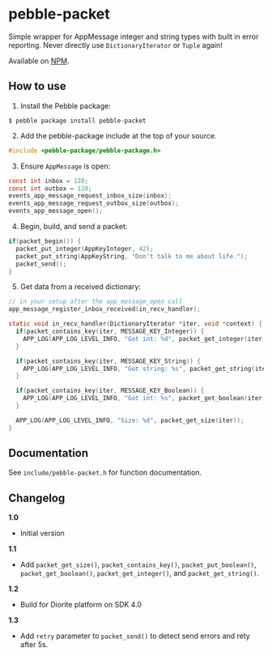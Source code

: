 # pebble-packet

Simple wrapper for AppMessage integer and string types with built in error
reporting. Never directly use `DictionaryIterator` or `Tuple` again!

Available on [NPM](https://www.npmjs.com/package/pebble-packet).

## How to use

1. Install the Pebble package:

  ```
  $ pebble package install pebble-packet
  ```

2. Add the pebble-package include at the top of your source.

  ```c
  #include <pebble-package/pebble-package.h>
  ```

3. Ensure `AppMessage` is open:

  ```c
  const int inbox = 128;
  const int outbox = 128;
  events_app_message_request_inbox_size(inbox);
  events_app_message_request_outbox_size(outbox);
  events_app_message_open();
  ```

4. Begin, build, and send a packet:

  ```c
  if(packet_begin()) {
    packet_put_integer(AppKeyInteger, 42);
    packet_put_string(AppKeyString, "Don't talk to me about life.");
    packet_send();
  }
  ```

5. Get data from a received dictionary:

  ```c
  // in your setup after the app_message_open call
  app_message_register_inbox_received(in_recv_handler);
  
  static void in_recv_handler(DictionaryIterator *iter, void *context) {
    if(packet_contains_key(iter, MESSAGE_KEY_Integer)) {
      APP_LOG(APP_LOG_LEVEL_INFO, "Got int: %d", packet_get_integer(iter, MESSAGE_KEY_Integer));
    }

    if(packet_contains_key(iter, MESSAGE_KEY_String)) {
      APP_LOG(APP_LOG_LEVEL_INFO, "Got string: %s", packet_get_string(iter, MESSAGE_KEY_String));
    }

    if(packet_contains_key(iter, MESSAGE_KEY_Boolean)) {
      APP_LOG(APP_LOG_LEVEL_INFO, "Got int: %s", packet_get_boolean(iter, MESSAGE_KEY_Boolean) ? "true" : "false");
    }

    APP_LOG(APP_LOG_LEVEL_INFO, "Size: %d", packet_get_size(iter));
  }
  ```


## Documentation

See `include/pebble-packet.h` for function documentation.


## Changelog

**1.0**
- Initial version

**1.1**
- Add `packet_get_size()`, `packet_contains_key()`, `packet_put_boolean()`, 
  `packet_get_boolean()`, `packet_get_integer()`, and `packet_get_string()`.

**1.2**
- Build for Diorite platform on SDK 4.0

**1.3**
- Add `retry` parameter to `packet_send()` to detect send errors and rety after 
  5s.